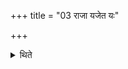 +++
title = "03 राजा यजेत यः"

+++

<details><summary>थिते</summary>

राजा यजेत यः कामयेत सर्वमिदं भवेयमिति ३
</details>
